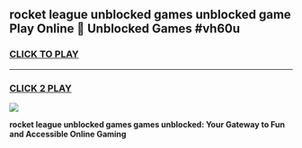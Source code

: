 
## rocket league unblocked games unblocked game Play Online 👋 Unblocked Games #vh60u
<h3>
<a href="https://premium.freeplayer.one?title=rocket_league_unblocked_games&ref=21F">CLICK TO PLAY</a></h3>
<hr>

<h3>
<a href="https://premium.freeplayer.one?title=rocket_league_unblocked_games&ref=21F">CLICK 2 PLAY</a>
  
</h3>

<a href="https://premium.freeplayer.one?title=rocket_league_unblocked_games&ref=21F/"><img src="https://clearcache.store/games.png"></a>


**rocket league unblocked games games unblocked: Your Gateway to Fun and Accessible Online Gaming**
